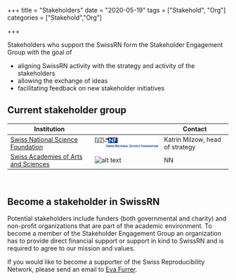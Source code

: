 +++
title = "Stakeholders"
date = "2020-05-19"
tags = ["Stakehold", "Org"]
categories = ["Stakehold","Org"]

+++

Stakeholders who support the SwissRN form the Stakeholder Engagement Group with the goal of

* aligning SwissRN activity with the strategy and activity of the stakeholders
* allowing the exchange of ideas
* facilitating feedback on new stakeholder initiatives

## Current stakeholder group
Institution |  | Contact |
--------------|-------------|---|
[Swiss National Science Foundation](http://www.snf.ch/en/Pages/default.aspx/)| ![alt text](./../img/stakeholder_snf.png "Logo Title Text 1") | Katrin Milzow, head of strategy |
[Swiss Academies of Arts and Sciences](http://www.swiss-academies.ch/en/index/Aktuell/News.html)| ![alt text](./../img/stakeholder_swissacademies.png "Logo Title Text 1") | NN  |

&nbsp;  

## Become a stakeholder in SwissRN
Potential stakeholders include funders (both governmental and charity) and non-profit organizations that are part of the academic environment. To become a member of the Stakeholder Engagement Group an organization has to provide direct financial support or support in kind to SwissRN and is required to agree to our mission and values.

If you would like to become a supporter of the Swiss Reproducibility Network, please send an email to [Eva Furrer](mailto:eva.furrer@uzh.ch).
